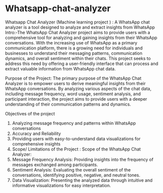 # Whatsapp-chat-analyzer
Whatsapp Chat Analyzer (Machine learning project ) :   A WhatsApp chat analyzer is a tool designed to analyze and extract insights from WhatsApp
Intro:-The WhatsApp Chat Analyzer project aims to provide users with a comprehensive 
tool for analyzing and gaining insights from their WhatsApp conversations. With the 
increasing use of WhatsApp as a primary communication platform, there is a growing need 
for individuals and businesses to understand their messaging patterns, communication 
dynamics, and overall sentiment within their chats. This project seeks to address this need 
by offering a user-friendly interface that can process and extract valuable information from 
WhatsApp chat data. 

Purpose of the Project: 
The primary purpose of the WhatsApp Chat Analyzer is to empower users to derive 
meaningful insights from their WhatsApp conversations. By analyzing various aspects of 
the chat data, including message frequency, word usage, sentiment analysis, and participant 
interaction, the project aims to provide users with a deeper understanding of their 
communication patterns and dynamics.

Objectives of the project 
1. Analyzing message frequency and patterns within WhatsApp conversations 
2. Accuracy and Reliability 
3. Providing users with easy-to-understand data visualizations for comprehensive insights 
8. Scope/ Limitations of the Project : 
Scope of the WhatsApp Chat Analyzer: 
1. Message Frequency Analysis: Providing insights into the frequency of messages 
exchanged among participants. 
2. Sentiment Analysis: Evaluating the overall sentiment of the conversations, identifying 
positive, negative, and neutral tones. 
3. Data Visualization: Presenting the analyzed data through intuitive and informative 
visualizations for easy interpretation.

